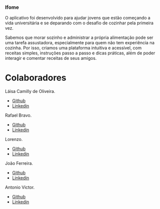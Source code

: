 ### Ifome

O aplicativo foi desenvolvido para ajudar jovens que estão começando a vida universitária e se deparando com o desafio de cozinhar pela primeira vez.

Sabemos que morar sozinho e administrar a própria alimentação pode ser uma tarefa assustadora, especialmente para quem não tem experiência na cozinha. Por isso, criamos uma plataforma intuitiva e acessível, com receitas simples, instruções passo a passo e dicas práticas, além de poder interagir e comentar receitas de seus amigos.

# Colaboradores
Láisa Camilly de Oliveira.

* [Github](https://github.com/laisacamilly)
* [Linkedin](https://www.linkedin.com/in/l%C3%A1isa-camilly/)

Rafael Bravo.
* [Github](https://github.com/R4f43lVB)
* [Linkedin](colocar)

Lorenzo.
* [Github](https://github.com/laisacamilly)
* [Linkedin](https://www.linkedin.com/in/l%C3%A1isa-camilly/)

João Ferreira.
* [Github](https://github.com/joaocavf)
* [Linkedin](https://www.linkedin.com/in/l%C3%A1isa-camilly/)

Antonio Victor.
* [Github](https://github.com/laisacamilly)
* [Linkedin](https://www.linkedin.com/in/l%C3%A1isa-camilly/)
